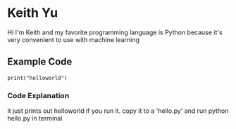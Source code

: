 # Keith Yu
Hi I'm Keith and my favorite programming language is Python because it's very convenient to use with machine learning
## Example Code
```
print("helloworld")
```
### Code Explanation
it just prints out helloworld if you run it. copy it to a 'hello.py' and run python hello.py in terminal
